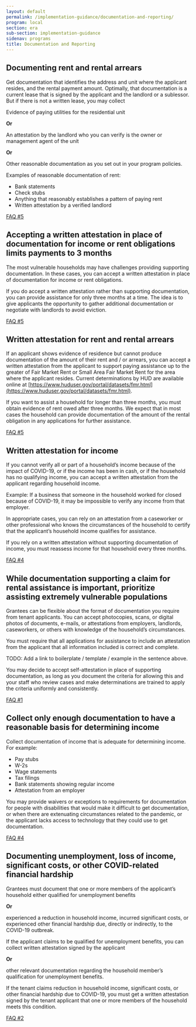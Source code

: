 ```yaml
---
layout: default
permalink: /implementation-guidance/documentation-and-reporting/
program: local
section: era
sub-section: implementation-guidance
sidenav: programs
title: Documentation and Reporting
---
```


## Documenting rent and rental arrears

Get documentation that identifies the address and unit where the applicant resides, and the rental payment amount. Optimally, that documentation is a current lease that is signed by the applicant and the landlord or a sublessor. But if there is not a written lease, you may collect 

Evidence of paying utilities for the residential unit 

**Or** 

An attestation by the landlord who you can verify is the owner or management agent of the unit

**Or** 

Other reasonable documentation as you set out in your program policies. 

Examples of reasonable documentation of rent: 
*	Bank statements
*	Check stubs 
*	Anything that reasonably establishes a pattern of paying rent
*	Written attestation by a verified landlord 

<a href="{{ site.baseurl }}/implementation-guidance/faqs#5" class="era-guidance__faq-reference"><span class="usa-tag">FAQ #5</span></a>

## Accepting a written attestation in place of documentation for income or rent obligations limits payments to 3 months

The most vulnerable households may have challenges providing supporting documentation. In these cases, you can accept a written attestation in place of documentation for income or rent obligations. 

If you do accept a written attestation rather than supporting documentation, you can provide assistance for only three months at a time. The idea is to give applicants the opportunity to gather additional documentation or negotiate with landlords to avoid eviction. 

<a href="{{ site.baseurl }}/implementation-guidance/faqs#5p2" class="era-guidance__faq-reference"><span class="usa-tag">FAQ #5</span></a>

## Written attestation for rent and rental arrears 

If an applicant shows evidence of residence but cannot produce documentation of the amount of their rent and / or arrears, you can accept a written attestation from the applicant to support paying assistance up to the greater of Fair Market Rent or Small Area Fair Market Rent for the area where the applicant resides. Current determinations by HUD are available online at [https://www.huduser.gov/portal/datasets/fmr.html](https://www.huduser.gov/portal/datasets/fmr.html). 

If you want to assist a household for longer than three months, you must obtain evidence of rent owed after three months. We expect that in most cases the household can provide documentation of the amount of the rental obligation in any applications for further assistance.
 
<a href="{{ site.baseurl }}/implementation-guidance/faqs#5p2" class="era-guidance__faq-reference"><span class="usa-tag">FAQ #5</span></a>

## Written attestation for income 

If you cannot verify all or part of a household’s income because of the impact of COVID-19, or if the income has been in cash, or if the household has no qualifying income, you can accept a written attestation from the applicant regarding household income. 

Example: If a business that someone in the household worked for closed because of COVID-19, it may be impossible to verify any income from that employer. 

In appropriate cases, you can rely on an attestation from a caseworker or other professional who knows the circumstances of the household to certify that the applicant’s household income qualifies for assistance. 

If you rely on a written attestation without supporting documentation of income, you must reassess income for that household every three months. 

<a href="{{ site.baseurl }}/implementation-guidance/faqs#4p2" class="era-guidance__faq-reference"><span class="usa-tag">FAQ #4</span></a>

## While documentation supporting a claim for rental assistance is important, prioritize assisting extremely vulnerable populations

Grantees can be flexible about the format of documentation you require from tenant applicants. You can accept photocopies, scans, or digital photos of documents, e-mails, or attestations from employers, landlords, caseworkers, or others with knowledge of the household’s circumstances. 

You must require that all applications for assistance to include an attestation from the applicant that all information included is correct and complete. 

<span class="era-guidance__placeholder">
  TODO: Add a link to boilerplate / template / example in the sentence above.
</span>

You may decide to accept self-attestation in place of supporting documentation, as long as you document the criteria for allowing this and your staff who review cases and make determinations are trained to apply the criteria uniformly and consistently.  

<a href="{{ site.baseurl }}/implementation-guidance/faqs#1p2" class="era-guidance__faq-reference"><span class="usa-tag">FAQ #1</span></a>

## Collect only enough documentation to have a reasonable basis for determining income 

Collect documentation of income that is adequate for determining income. For example: 

*	Pay stubs
*	W-2s
*	Wage statements 
*	Tax filings
*	Bank statements showing regular income
*	Attestation from an employer 

You may provide waivers or exceptions to requirements for documentation for people with disabilities that would make it difficult to get documentation, or when there are extenuating circumstances related to the pandemic, or the applicant lacks access to technology that they could use to get documentation. 

<a href="{{ site.baseurl }}/implementation-guidance/faqs#4p4" class="era-guidance__faq-reference"><span class="usa-tag">FAQ #4</span></a>

## Documenting unemployment, loss of income, significant costs, or other COVID-related financial hardship

Grantees must document that one or more members of the applicant’s household either qualified for unemployment benefits 

**Or**

experienced a reduction in household income, incurred significant costs, or experienced other financial hardship due, directly or indirectly, to the COVID-19 outbreak. 

If the applicant claims to be qualified for unemployment benefits, you can collect  written attestation signed by the applicant 

**Or**

other relevant documentation regarding the household member’s qualification for unemployment benefits. 

If the tenant claims reduction in household income, significant costs, or other financial hardship due to COVID-19, you must get a written attestation signed by the tenant applicant that one or more members of the household meets this condition.

<a href="{{ site.baseurl }}/implementation-guidance/faqs#2" class="era-guidance__faq-reference"><span class="usa-tag">FAQ #2</span></a>